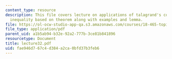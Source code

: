 ```yaml
---
content_type: resource
description: This file covers lecture on applications of talagrand's convex-hull distance
  inequality based on theorem along with examples and lemma.
file: https://ol-ocw-studio-app-qa.s3.amazonaws.com/courses/18-465-topics-in-statistics-statistical-learning-theory-spring-2007/fae946d767c4d384a2ca0bfd37b3feb6_lecture32.pdf
file_type: application/pdf
parent_uid: a1b5ab94-b32e-92a2-777b-3ce81b841896
resourcetype: Document
title: lecture32.pdf
uid: fae946d7-67c4-d384-a2ca-0bfd37b3feb6
---
```

